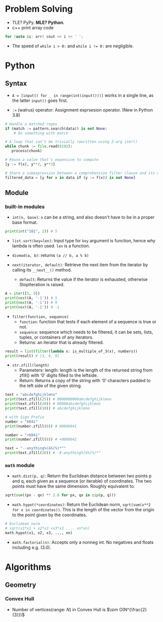 # Problem Solving
- TLE? PyPy. **MLE? Python.**
- c++ print array code
```cpp
for (auto &i: arr) cout << i << ' ';
```
- The speed of `while i > 0:` and `while i != 0:` are negligible.

# Python
## Syntax

- `A = [input() for _ in range(int(input()))]` works in a single line, as the latter `input()` goes first.

- `:=` (walrus) operator: Assignment exprsesion operator. (New in Python 3.8)
```Python
# Handle a matched regex
if (match := pattern.search(data)) is not None:
    # Do something with match

# A loop that can't be trivially rewritten using 2-arg iter()
while chunk := file.read(8192):
   process(chunk)

# Reuse a value that's expensive to compute
[y := f(x), y**2, y**3]

# Share a subexpression between a comprehension filter clause and its output
filtered_data = [y for x in data if (y := f(x)) is not None]
```

## Module
### built-in modules

- `int(n, base)`: `n` can be a string, and also doesn't have to be in a proper base format.
```Python
print(int("101", 2)) # 5
```

- `list.sort(key=len)`: Input type for `key` argument is function, hence why lambda is often used. `len` is a function.

- `divmod(a, b)`: returns `(a // b, a % b)`

- `next(iterator, default)`: Retrieve the next item from the iterator by calling its `__next__()` method.
  - `default`: Returns the value if the iterator is exhausted, otherwise StopIteration is raised.
```python
A = iter([5, 9])
print(next(A, '-1')) # 5
print(next(A, '-1')) # 9
print(next(A, '-1')) # -1
```

- `filter(function, sequence)`
  - `function`: function that tests if each element of a sequence is true or not.
  - `sequence`: sequence which needs to be filtered, it can be sets, lists, tuples, or containers of any iterators.
  - Returns: an iterator that is already filtered.
```Python
result = list(filter(lambda x: is_multiple_of_3(x), numbers))
print(result) # [3, 6, 9]
```

- `str.zfill(length)`
  - Parameters:  length: length is the length of the returned string from zfill() with ‘0’ digits filled to the leftside. 
  - Return:  Returns a copy of the string with ‘0’ characters padded to the left side of the given string.
```Python
text = "abcdefghijklmno"
print(text.zfill(25)) # 0000000000abcdefghijklmno
print(text.zfill(20)) # 00000abcdefghijklmno
print(text.zfill(10)) # abcdefghijklmno

# with Sign Prefix
number = "6041"
print(number.zfill(8)) # 00006041

number = "+6041"
print(number.zfill(8)) # +0006041

text = "--anything%(&%(%)*^"
print(text.zfill(20)) # -0-anything%(&%(%)*^
```
    
### `math` module

- `math.dist(p, q)`: Return the Euclidean distance between two points p and q, each given as a sequence (or iterable) of coordinates. The two points must have the same dimension. Roughly equivalent to:
```python
sqrt(sum((px - qx) ** 2.0 for px, qx in zip(p, q)))
```

- `math.hypot(*coordinates)`: Return the Euclidean norm, `sqrt(sum(x**2 for x in coordinates))`. This is the length of the vector from the origin to the point given by the coordinates.
```python
# Euclidean norm
# sqrt(x1*x1 + x2*x2 +x3*x3 .... xn*xn)
math.hypot(x1, x2, x3, ..., xn)
```

- `math.factorial(n)`: Accepts only a nonneg int. No negatives and floats including e.g. (3.0).

# Algorithms
## Geometry
### Convex Hull
- Number of vertices(range: $N$) in Convex Hull is $\sim O(N^{\frac{2}{3}})$
